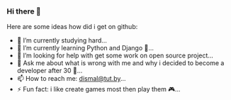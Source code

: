 ### Hi there 👋

<!--
**DmitryKiselevsky/DmitryKiselevsky** is a ✨ _special_ ✨ repository because its `README.md` (this file) appears on your GitHub profile.
-->
Here are some ideas how did i get on github:

- 🔭 I’m currently studying hard...
- 🌱 I’m currently learning  Python and Django 🐍...
- 🤔 I’m looking for help with get some work on open source project...
- 💬 Ask me about what is wrong with me and why i decided to become a developer after 30 👴...
- 📫 How to reach me: dismal@tut.by...
- ⚡ Fun fact: i like create games most then play them 🎮...
